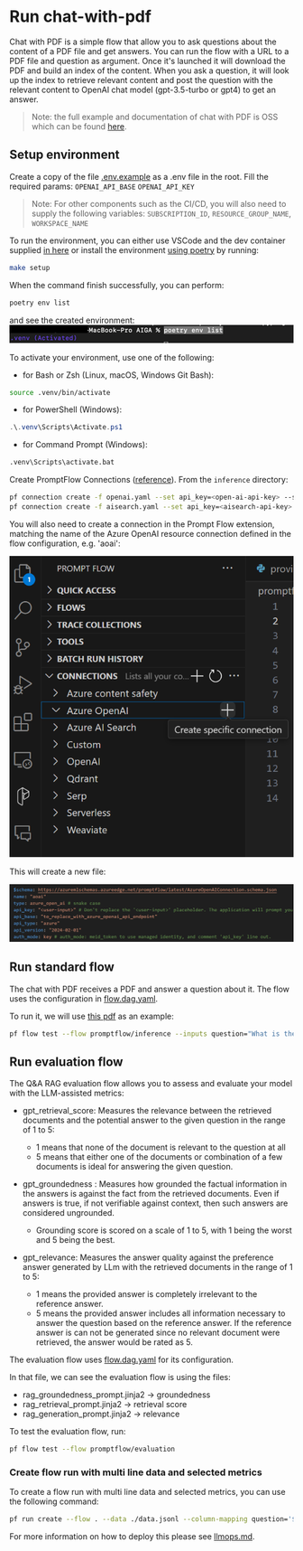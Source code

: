 # Run chat-with-pdf

Chat with PDF is a simple flow that allow you to ask questions about the content of a PDF file and get answers.
You can run the flow with a URL to a PDF file and question as argument.
Once it's launched it will download the PDF and build an index of the content.
When you ask a question, it will look up the index to retrieve relevant content and post the question with the relevant content to OpenAI chat model (gpt-3.5-turbo or gpt4) to get an answer.

> Note: the full example and documentation of chat with PDF is OSS which can be found [here](https://github.com/microsoft/llmops-promptflow-template).

## Setup environment

Create a copy of the file [.env.example](../../promptflow/chat_with_pdf/flows/standard/chat_with_pdf/.env.example) as a .env file in the root.
Fill the required params:
`OPENAI_API_BASE`
`OPENAI_API_KEY`

> Note: For other components such as the CI/CD, you will also need to supply the following variables: `SUBSCRIPTION_ID`, `RESOURCE_GROUP_NAME`, `WORKSPACE_NAME`

To run the environment, you can either use VSCode and the dev container supplied [in here](../../.devcontainer)
or
install the environment [using poetry](https://python-poetry.org/docs/#installation) by running:

```bash
make setup
```

When the command finish successfully, you can perform:

```bash
poetry env list
```

and see the created environment:
![venv](assets/env.png)

To activate your environment, use one of the following:

- for Bash or Zsh (Linux, macOS, Windows Git Bash):

```bash
source .venv/bin/activate
```

- for PowerShell (Windows):

```powershell
.\.venv\Scripts\Activate.ps1
```

- for Command Prompt (Windows):

```bash
.venv\Scripts\activate.bat
```

Create PromptFlow Connections ([reference](https://microsoft.github.io/promptflow/how-to-guides/manage-connections.html#create-a-connection)). From the `inference` directory:

```bash
pf connection create -f openai.yaml --set api_key=<open-ai-api-key> --set api_base=<open-ai-api-base>
pf connection create -f aisearch.yaml --set api_key=<aisearch-api-key> --set api_base=aisearch-api-base>
```

You will also need to create a connection in the Prompt Flow extension, matching the name of the Azure OpenAI resource connection defined in the flow configuration, e.g. 'aoai':

![alt text](./assets/prompt-flow-extension-conn.png)

This will create a new file:

![alt text](./assets/openai-conn-fillout.png)

## Run standard flow

The chat with PDF receives a PDF and answer a question about it.
The flow uses the configuration in [flow.dag.yaml](../../promptflow/chat_with_pdf/flows/standard/flow.dag.yaml).

To run it, we will use [this pdf](https://arxiv.org/pdf/1810.04805.pdf) as an example:

```bash
pf flow test --flow promptflow/inference --inputs question="What is the name of the new language representation model introduced in the document?" pdf_url="https://arxiv.org/pdf/1810.04805.pdf"
```

## Run evaluation flow

The Q&A RAG evaluation flow allows you to assess and evaluate your model with the LLM-assisted metrics:

- gpt_retrieval_score: Measures the relevance between the retrieved documents and the potential answer to the given question in the range of 1 to 5:

  - 1 means that none of the document is relevant to the question at all
  - 5 means that either one of the documents or combination of a few documents is ideal for answering the given question.

- gpt_groundedness : Measures how grounded the factual information in the answers is against the fact from the retrieved documents. Even if answers is true, if not verifiable against context, then such answers are considered ungrounded.

  - Grounding score is scored on a scale of 1 to 5, with 1 being the worst and 5 being the best.

- gpt_relevance: Measures the answer quality against the preference answer generated by LLm with the retrieved documents in the range of 1 to 5:

  - 1 means the provided answer is completely irrelevant to the reference answer.
  - 5 means the provided answer includes all information necessary to answer the question based on the reference answer. If the reference answer is can not be generated since no relevant document were retrieved, the answer would be rated as 5.

The evaluation flow uses [flow.dag.yaml](../../promptflow/chat_with_pdf/flows/evaluation/flow.dag.yaml) for its configuration.

In that file, we can see the evaluation flow is using the files:

- rag_groundedness_prompt.jinja2 -> groundedness
- rag_retrieval_prompt.jinja2 -> retrieval score
- rag_generation_prompt.jinja2 -> relevance

To test the evaluation flow, run:

```bash
pf flow test --flow promptflow/evaluation
```

### Create flow run with multi line data and selected metrics

To create a flow run with multi line data and selected metrics, you can use the following command:

```bash
pf run create --flow . --data ./data.jsonl --column-mapping question='${data.question}' answer='${data.answer}' documents='${data.documents}' metrics='gpt_groundedness' --stream
```

For more information on how to deploy this please see [llmops.md](llmops.md).
